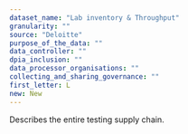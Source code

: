 ```yaml
---
dataset_name: "Lab inventory & Throughput"
granularity: ""
source: "Deloitte"
purpose_of_the_data: ""
data_controller: ""
dpia_inclusion: ""
data_processor_organisations: ""
collecting_and_sharing_governance: ""
first_letter: L
new: New
---
```

Describes the entire testing supply chain.